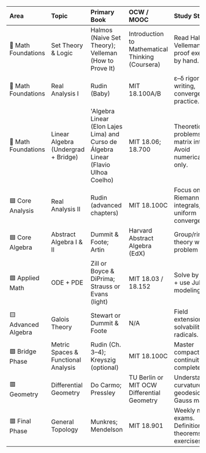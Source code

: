 | Area                | Topic                               | Primary Book                                          | OCW / MOOC                                       | Study Strategy                                                 |   Hours | Observations                                              |
|:--------------------|:------------------------------------|:------------------------------------------------------|:-------------------------------------------------|:---------------------------------------------------------------|--------:|:----------------------------------------------------------|
| 🔶 Math Foundations | Set Theory & Logic                  | Halmos (Naive Set Theory); Velleman (How to Prove It) | Introduction to Mathematical Thinking (Coursera) | Read Halmos + Velleman. Do proof exercises by hand.            |      60 | Focus on functions, countability, and proof mastery.      |
| 🔶 Math Foundations | Real Analysis I                     | Rudin (Baby)                                | MIT 18.100A/B                                    | ε–δ rigor, proof writing, convergence practice.                |      80 | Stick to sequence/series, continuity, differentiation.    |
| 🔶 Math Foundations | Linear Algebra (Undergrad + Bridge) |'Algebra Linear (Elon Lajes Lima) and Curso de Álgebra Linear (Flavio Ulhoa Coelho)    | MIT 18.06; 18.700                                | Theoretical problems + matrix intuition. Avoid numerical-only. |      75 | Master duality, eigenvalues, spectral theorem.            |
| 🟦 Core Analysis    | Real Analysis II                    | Rudin (advanced chapters)                             | MIT 18.100C                                      | Focus on Riemann integrals, uniform convergence.               |      60 | Practice integration theory and functional convergence.   |
| 🟦 Core Algebra     | Abstract Algebra I & II             | Dummit & Foote; Artin                                 | Harvard Abstract Algebra (EdX)                   | Group/ring/field theory with problem sets.                     |      90 | Connect to Galois Theory later.                           |
| 🟩 Applied Math     | ODE + PDE                           | Zill or Boyce & DiPrima; Strauss or Evans (light)     | MIT 18.03 / 18.152                               | Solve by hand + use Julia for modeling.                        |      70 | Focus on 1st/2nd order, systems, separation of variables. |
| 🟨 Advanced Algebra | Galois Theory                       | Stewart or Dummit & Foote                             | N/A                                              | Field extensions, solvability by radicals.                     |      45 | Bridge between Abstract Algebra and advanced math.        |
| 🟪 Bridge Phase     | Metric Spaces & Functional Analysis | Rudin (Ch. 3–4); Kreyszig (optional)                  | MIT 18.100C                                      | Master compactness, continuity, completeness.                  |      50 | Core for Topology and Analysis.                           |
| 🟥 Geometry         | Differential Geometry               | Do Carmo; Pressley                                    | TU Berlin or MIT OCW Differential Geometry       | Understand curvature, geodesics, Gauss map.                    |      60 | Must follow multivariable calc + linear algebra.          |
| 🟥 Final Phase      | General Topology                    | Munkres; Mendelson                                    | MIT 18.901                                       | Weekly mock exams. Definitions → theorems → exercises.         |      80 | Prepare for intensive PhD admission testing.              |
